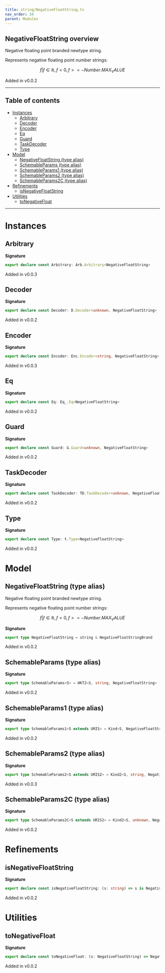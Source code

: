 ```yaml
---
title: string/NegativeFloatString.ts
nav_order: 34
parent: Modules
---
```


## NegativeFloatString overview

Negative floating point branded newtype string.

Represents negative floating point number strings:

```math
 { f | f ∈ ℝ, f < 0, f >= -Number.MAX_VALUE }
```

Added in v0.0.2

---

<h2 class="text-delta">Table of contents</h2>

- [Instances](#instances)
  - [Arbitrary](#arbitrary)
  - [Decoder](#decoder)
  - [Encoder](#encoder)
  - [Eq](#eq)
  - [Guard](#guard)
  - [TaskDecoder](#taskdecoder)
  - [Type](#type)
- [Model](#model)
  - [NegativeFloatString (type alias)](#negativefloatstring-type-alias)
  - [SchemableParams (type alias)](#schemableparams-type-alias)
  - [SchemableParams1 (type alias)](#schemableparams1-type-alias)
  - [SchemableParams2 (type alias)](#schemableparams2-type-alias)
  - [SchemableParams2C (type alias)](#schemableparams2c-type-alias)
- [Refinements](#refinements)
  - [isNegativeFloatString](#isnegativefloatstring)
- [Utilities](#utilities)
  - [toNegativeFloat](#tonegativefloat)

---

# Instances

## Arbitrary

**Signature**

```ts
export declare const Arbitrary: Arb.Arbitrary<NegativeFloatString>
```

Added in v0.0.3

## Decoder

**Signature**

```ts
export declare const Decoder: D.Decoder<unknown, NegativeFloatString>
```

Added in v0.0.2

## Encoder

**Signature**

```ts
export declare const Encoder: Enc.Encoder<string, NegativeFloatString>
```

Added in v0.0.3

## Eq

**Signature**

```ts
export declare const Eq: Eq_.Eq<NegativeFloatString>
```

Added in v0.0.2

## Guard

**Signature**

```ts
export declare const Guard: G.Guard<unknown, NegativeFloatString>
```

Added in v0.0.2

## TaskDecoder

**Signature**

```ts
export declare const TaskDecoder: TD.TaskDecoder<unknown, NegativeFloatString>
```

Added in v0.0.2

## Type

**Signature**

```ts
export declare const Type: t.Type<NegativeFloatString>
```

Added in v0.0.2

# Model

## NegativeFloatString (type alias)

Negative floating point branded newtype string.

Represents negative floating point number strings:

```math
 { f | f ∈ ℝ, f < 0, f >= -Number.MAX_VALUE }
```

**Signature**

```ts
export type NegativeFloatString = string & NegativeFloatStringBrand
```

Added in v0.0.2

## SchemableParams (type alias)

**Signature**

```ts
export type SchemableParams<S> = HKT2<S, string, NegativeFloatString>
```

Added in v0.0.2

## SchemableParams1 (type alias)

**Signature**

```ts
export type SchemableParams1<S extends URIS> = Kind<S, NegativeFloatString>
```

Added in v0.0.2

## SchemableParams2 (type alias)

**Signature**

```ts
export type SchemableParams2<S extends URIS2> = Kind2<S, string, NegativeFloatString>
```

Added in v0.0.3

## SchemableParams2C (type alias)

**Signature**

```ts
export type SchemableParams2C<S extends URIS2> = Kind2<S, unknown, NegativeFloatString>
```

Added in v0.0.2

# Refinements

## isNegativeFloatString

**Signature**

```ts
export declare const isNegativeFloatString: (s: string) => s is NegativeFloatString
```

Added in v0.0.2

# Utilities

## toNegativeFloat

**Signature**

```ts
export declare const toNegativeFloat: (s: NegativeFloatString) => NegativeFloat.NegativeFloat
```

Added in v0.0.2
